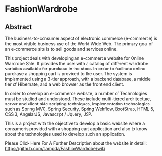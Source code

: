 # FashionWardrobe

## Abstract

The business-to-consumer aspect of electronic commerce (e-commerce) is the most visible business use of the World Wide Web. The primary goal of an e-commerce site is to sell goods and services online. 

This project deals with developing an e-commerce website for Online Wardrobe Sale. It provides the user with a catalog of different wardrobe varieties available for purchase in the store. In order to facilitate online purchase a shopping cart is provided to the user. The system is implemented using a 3-tier approach, with a backend database, a middle tier of Hibernate, and a web browser as the front end client.

In order to develop an e-commerce website, a number of Technologies must be studied and understood. These include multi-tiered architecture, server and client side scripting techniques, implementation technologies such as Spring MVC, Spring Security, Spring Webflow, BootStrap, HTML 5, CSS 3, AngularJS, Javascript / Jquery, JSP.

This is a project with the objective to develop a basic website where a consumeris provided with a shopping cart application and also to know about the technologies used to develop such an application.

Please Click Here For A Further Description about the website in detail: https://github.com/sampda/FashionWardrobe/wiki

